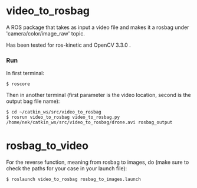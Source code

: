 # video_to_rosbag

A ROS package that takes as input a video file and makes it a rosbag under 'camera/color/image_raw' topic.

Has been tested for ros-kinetic and OpenCV 3.3.0 .

### Run

In first terminal:
```
$ roscore
```
Then in another terminal (first parameter is the video location, second is the output bag file name): 
```
$ cd ~/catkin_ws/src/video_to_rosbag
$ rosrun video_to_rosbag video_to_rosbag.py /home/nek/catkin_ws/src/video_to_rosbag/drone.avi rosbag_output
```

# rosbag_to_video

For the reverse function, meaning from rosbag to images, do (make sure to check the paths for your case in your launch file):
```
$ roslaunch video_to_rosbag rosbag_to_images.launch
```
